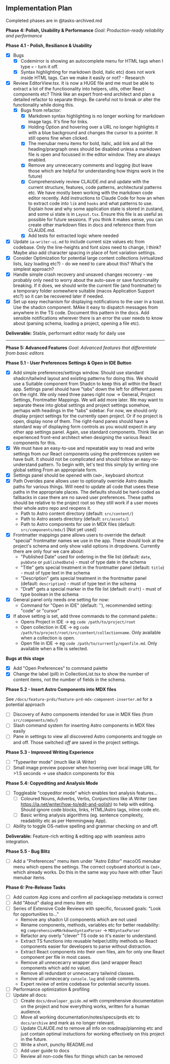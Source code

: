 ## Implementation Plan

Completed phases are in @tasks-archived.md

**Phase 4: Polish, Usability & Performance**
_Goal: Production-ready reliability and performance_

**Phase 4.1 - Polish, Resiliance & Usability**

- [x] Bugs
  - [x] Codemirror is showing an autocomplete menu for HTML tags when I type `<` - turn it off.
  - [x] Syntax highlighting for markdown (bold, italic etc) does not work inside HTML tags. Can we make it easily or not? - Research
- [x] Review EditorView.tsx. It is now a HUGE file and me must be able to extract a lot of the functioonality into helpers, utils, other React components etc? Think like an expert front-end architect and plan a detailed refactor to separate things. Be careful not to break or alter the functionality while doing this.
  - [x] Bugs from refactor:
    - [x] Markdown syntax highlighting is no longer working for markdown image tags. It's fine for links.
    - [x] Holding Option and hovering over a URL no longer highlights it with a blue background and changes the cursor to a pointer. It still opens fine when clicked.
    - [x] The menubar menu items for bold, italic, add link and all the heading/prargraph ones should be disabled unless a markdown file is open and focussed in the editor window. They are always enabled.
    - [x] Remove any unnececarry comments and logging (but leave those which are helpful for understanding how thigns work in the future)
    - [x] Comprehensively review CLAUDE.md and update with the current structure, features, code patterns, architectural patterns etc. We have mostly been working with the markdown code editor recently. Add instructions to Claude Code for how an when to extract code into `lib` and `hooks` and what patterns to use. Explain how and why some application state is stored in zustand, and some ui state is in `Layout.tsx`. Ensure this file is as useful as possible for future sessions. If you think it makes sense, you can create other markdown files in docs and reference them from CLAUDE.md.
    - [x] Add tests for extracted logic where needed
- [x] Update `ia-writer-ui.md` to include current size values etc from codebase. Only the line-heights and font sizes need to change, I think? Maybe also add character spacing in place of font variation settings.
- [x] Consider Optimization for potential large content collections (virtualized lists, lazy loading etc?) - do we need to care about this? What's the simplest approach?
- [x] Handle simple crash recovery and unsaved changes recovery - we probably only need to worry about the auto-save or save functionality breaking. If it does, we should write the current file (and frontmatter) to a temporary folder somewhere suitable (macos Application Support etc?) so it can be recovered later if needed.
- [x] Set up easy mechanism for displaying notifications to the user in a toast. Use the shadcn component. MAke it easy to dispatch messages from anywhere in the TS code. Document this pattern in the docs. Add sensible notifications wherever there is an error the user needs to know about (parsing schema, loading a project, opening a file etc).

**Deliverable:** Stable, performant editor ready for daily use

---

**Phase 5: Advanced Features**
_Goal: Advanced features that differentiate from basic editors_

**Phase 5.1 - User Preferences Settings & Open in IDE Button**

- [x] Add simple preferences/settings window. Should use standard shadcn/tailwind layout and existing patterns for doing this. We should use a Suitable component from Shadcn to keep this all within the React app. Settings panel should have "tabs" down the left for different panes on the right. We only need three panes right now -> General, Project Settings, Frontmatter Mappings. We will add more later. We may want to separate these into global settings and project settings somehow, perhaps with headings in the "tabs" sidebar. For now, we should only display project settings for the currently open project. Or if no project is open, display none of them. The right-hand panes should have a standard way of displaying form controls as you would expect in any other app settings panel. Again, use standard components. Think like an experienced front-end architect when designing the various React components for this.
- [x] We must have an easy-to-use and repeatable way to read and write settings from our React components using the preferences system we have built. It should not be complicated and should follow an easy-to-understand pattern. To begin with, let's test this simply by writing one global setting From an appropriate form.
- [x] Settings panel should be opened with `Cmd+,` keyboard shortcut
- [x] Path Overides pane allows user to optionally override Astro deaults paths for various things. Will need to update all code that usees these paths in the appropriate places. The defaults should be hard-coded as fallbacks in case there are no saved user preferences. These paths should be relative to the project root so they still work if a user moves their whole astro repo and reopens it.
  - Path to Astro content directory (default: `src/content/`)
  - Path to Astro assets directory (default: `src/assets/`)
  - Path to Astro components for use in MDX files (default: `src/components/mdx/`) [Not yet used]
- [x] Frontmatter mappings pane allows users to override the default "special" frontmatter names we use in the app. These should look at the project's schema and only show valid options in dropdowns. Currently there are only four we care about:
  - "Published Date" used for ordering in the file list (default: `date`, `pubDate` or `publishedDate`) - must of type date in the schema
  - "Title" gets special treatment in the frontmatter panel (default: `title`) - must of type text in the schema
  - "Description" gets special treatment in the frontmatter panel (default: `description`) - must of type text in the schema
  - "Draft" gets a special marker in the file list (default: `draft`) - must of type boolean in the schema
- [x] General panel only needs one setting for now:
  - Command for "Open in IDE" (default: ''), recommended setting: "code" or "cursor"
- [x] If above setting is set, add three commands to the command palette.:
  - Opens Project in IDE -> eg `code /path/to/project/root`
  - Open collection in IDE -> eg `code /path/to/project/root/src/content/collectionname`. Only available when a collection is open.
  - Open file in IDE -> eg `code /path/to/currently/openfile.md`. Only available when a file is selected.

**Bugs at this stage**

- [x] Add "Open Preferences" to command palette
- [x] Change the label (pill) in CollectionList.tsx to show the number of content items, not the number of fields in the schema.

**Phase 5.2 - Insert Astro Components into MDX files**

See `/docs/feature-prds/feature-prd-mdx-component-inserter.md` for a potential approach

- [ ] Discovery of Astro components intended for use in MDX files (from `src/components/mdx/`)
- [ ] Slash command system for inserting Astro components in MDX files easily
- [ ] Pane in settings to view all discovered Astro components and toggle on and off. Those switched _off_ are saved in the project settings.

**Phase 5.3 - Improved Writing Experience**

- [ ] "Typewriter mode" (much like iA Writer)
- [ ] Small image preview popover when hovering over local image URL for >1.5 seconds -> use shadcn components for this

**Phase 5.4: Copyediting and Analysis Mode**

- [ ] Toggleable "copyeditor mode" which enables text analysis features...
  - [ ] Coloured Nouns, Adverbs, Verbs, Conjunctions like iA Writer (see https://ia.net/writer/how-to/edit-and-polish) to help with editing. Should ignore code blocks, links, HTML/Astro tags, inline code etc.
  - [ ] Basic writing analysis algorithms (eg. sentence complexity, readability etc as per Hemmingway App).
- [ ] Ability to toggle OS-native spelling and grammar checking on and off.

**Deliverable:** Feature-rich writing & editing app with seamless astro integration.

**Phase 5.5 - Bug Blitz**

- [ ] Add a "Preferences" menu item under "Astro Editor" macoOS menubar menu which opens the settings. The correct coyboard shortcut is `Cmd+,` which already works. Do this in the same way you have with other Tauri menubar items.

**Phase 6: Pre-Release Tasks**

- [ ] Add custom App icons and confirm all package/app metadata is correct
- [ ] Add "About" dialog and menu item etc
- [ ] Series of Extensive Code Reviews with specific, focussed goals: "Look for opportunities to..."
  - Remove any shadcn UI components which are not used
  - Rename components, methods, variables etc for better readability: eg `comprehensiveMArkdownSyntaxParser` -> `MDSyntaxParser`
  - Refactor any overly "clever" TS code so it's easier to understand.
  - Extract TS functions into reusable helper/utility methods so React components easier for developers to parse without distraction.
  - Extract React components into their own files, aim for only one React component per file in most cases.
  - Remove all unnececarry wrapper divs (and wrapper React components which add no value).
  - Remove all redundant or unnececarry tailwind classes.
  - Remove all unnececary `console.log` and code comments.
  - Expert review of entire codebase for potential security issues.
- [ ] Performance optimization & profiling
- [ ] Update all docs:
  - [ ] Create `docs/developer_guide.md` with comprehensive documentation on the project and how everything works, written for a human audience.
  - [ ] Move all working documentation/notes/specs/prds etc to `docs/archive` and mark as no longer relevant.
  - [ ] Update CLAUDE.md to remove all info on roadmap/planning etc and just contain optimal instuctions for working effectively on this project in the future.
  - [ ] Write a short, punchy README.md
  - [ ] Add user guide to docs
  - [ ] Review all non-code files for things which can be removed
